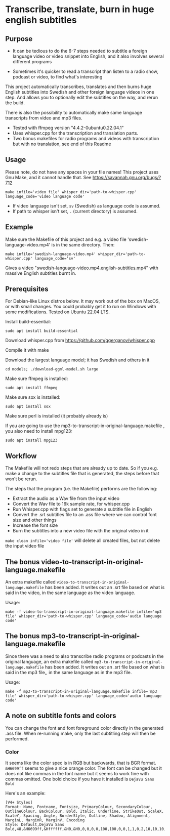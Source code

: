 # Transcribe, translate, burn in huge english subtitles

## Purpose

* It can be tedious to do the 6-7 steps needed to subtitle a foreign language video or video snippet into English, and it also involves several different programs

* Sometimes it's quicker to read a transcript than listen to a radio show, podcast or video, to find what's interesting
 
This project automatically transcribes, translates and then burns huge English subtitles into Swedish and other foreign language videos in one step. And allows you to optionally edit the subtitles on the way, and rerun the build.

There is also the possibility to automatically make same language transcripts from video and mp3 files.

* Tested with ffmpeg version "4.4.2-0ubuntu0.22.04.1"
* Uses whisper.cpp for the transcription and translation parts.
* Two bonus makefiles for radio programs and videos with transcription but with no translation, see end of this Readme

## Usage

Please note, do not have any spaces in your file names! This project uses Gnu Make, and it cannot handle that. See <https://savannah.gnu.org/bugs/?712>

```make infile='video file' whisper_dir='path-to-whisper.cpp' language_code='video language code'```

* If video language isn't set, ```sv``` (Swedish) as language code is assumed.
* If path to whisper isn't set, ```.``` (current directory) is assumed.

## Example

Make sure the Makefile of this project and e.g. a video file 'swedish-language-video.mp4' is in the same directory. Then:

```make infile='swedish-language-video.mp4' whisper_dir='path-to-whisper.cpp' language_code='sv'```

Gives a video "swedish-language-video.mp4.english-subtitles.mp4"
with massive English subtitles burnt in.

## Prerequisites

For Debian-like Linux distros below. It may work out of the box on MacOS, or with small changes. You could probably get it to run on Windows with some modifications. Tested on Ubuntu 22.04 LTS.

Install build-essential:

    sudo apt install build-essential

Download whisper.cpp from <https://github.com/ggerganov/whisper.cpp>

Compile it with make

Download the largest language model; it has Swedish and others in it

```cd models; ./download-ggml-model.sh large```

Make sure ffmpeg is installed:

    sudo apt install ffmpeg
    
Make sure sox is installed:

    sudo apt install sox
    
Make sure perl is installed (it probably already is)

If you are going to use the mp3-to-transcript-in-original-language.makefile , you also need to install mpg123:

    sudo apt install mpg123

## Workflow

The Makefile will not redo steps that are already up to date. So if you e.g. make a change to the subtitles file that is generated, the steps before that won't be rerun.

The steps that the program (i.e. the Makefile) performs are the following:

* Extract the audio as a Wav file from the input video
* Convert the Wav file to 16k sample rate, for whisper.cpp
* Run Whisper.cpp with flags set to generate a subtitle file in English
* Convert the .srt subtitles file to an .ass file where we can control font size and other things
* Increase the font size
* Burn the subtitles into a new video file with the original video in it


```make clean infile='video file'``` will delete all created files, but not delete the input video file

## The bonus video-to-transcript-in-original-language.makefile

An extra makefile called ```video-to-transcript-in-original-language.makefile``` has been added. It writes out an .srt file based on what is said in the video, in the same language as the video language.

Usage:

    make -f video-to-transcript-in-original-language.makefile infile='mp3 file' whisper_dir='path-to-whisper.cpp' language_code='audio language code'

## The bonus mp3-to-transcript-in-original-language.makefile

Since there was a need to also transcribe radio programs or podcasts in the original language,  an extra makefile called ```mp3-to-transcript-in-original-language.makefile``` has been added. It writes out an .srt file based on what is said in the mp3 file,, in the same language as in the mp3 file.

Usage:

    make -f mp3-to-transcript-in-original-language.makefile infile='mp3 file' whisper_dir='path-to-whisper.cpp' language_code='audio language code'

## A note on subtitle fonts and colors

You can change the font and font foreground color directly in the generated .ass file. When re-running make, only the last subtitling step will then be performed.

### Color

It seems like the color spec is in RGB but backwards, that is BGR format. ```&H6699ff``` seems to give a nice orange color. The font can be changed but it does not like commas in the font name but it seems to work fine with commas omitted. One bold choice if you have it installed is ```DejaVu Sans Bold```

Here's an example:

    [V4+ Styles]
    Format: Name, Fontname, Fontsize, PrimaryColour, SecondaryColour, OutlineColour, BackColour, Bold, Italic, Underline, StrikeOut, ScaleX, ScaleY, Spacing, Angle, BorderStyle, Outline, Shadow, Alignment, MarginL, MarginR, MarginV, Encoding
    Style: Default,DejaVu Sans Bold,48,&H6699ff,&Hffffff,&H0,&H0,0,0,0,0,100,100,0,0,1,1,0,2,10,10,10,0
